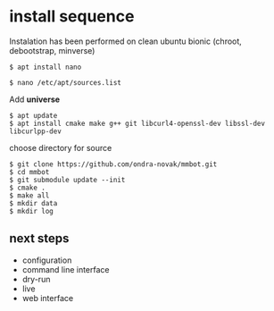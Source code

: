 # install sequence

Instalation has been performed on clean ubuntu bionic (chroot, debootstrap, minverse)

```
$ apt install nano
```

```
$ nano /etc/apt/sources.list
```

Add **universe** 

```
$ apt update
$ apt install cmake make g++ git libcurl4-openssl-dev libssl-dev libcurlpp-dev
```

choose directory for source

```
$ git clone https://github.com/ondra-novak/mmbot.git
$ cd mmbot
$ git submodule update --init
$ cmake .
$ make all
$ mkdir data
$ mkdir log

```

## next steps

* configuration
* command line interface
* dry-run
* live
* web interface
 